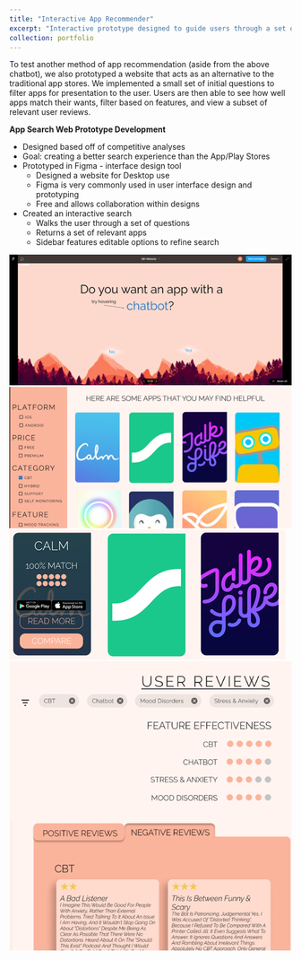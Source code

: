 ```yaml
---
title: "Interactive App Recommender"
excerpt: "Interactive prototype designed to guide users through a set of questions in order to present them a small set of relevant mental health apps<br/><img src='/images/kaizen2.png'>"
collection: portfolio
---
```


To test another method of app recommendation (aside from the above chatbot), we also prototyped a website that acts as an alternative to the traditional app stores. We implemented a small set of initial questions to filter apps for presentation to the user. Users are then able to see how well apps match their wants, filter based on features, and view a subset of relevant user reviews. 

**App Search Web Prototype Development**
* Designed based off of competitive analyses
* Goal: creating a better search experience than the App/Play Stores
* Prototyped in Figma - interface design tool
  * Designed a website for Desktop use
  * Figma is very commonly used in user interface design and prototyping
  * Free and allows collaboration within designs
* Created an interactive search
  * Walks the user through a set of questions
  * Returns a set of relevant apps
  * Sidebar features editable options to refine search

<img src='/images/kaizen.png'>

<img src='/images/kaizen2.png'>

<img src='/images/kaizen3.png'>

<img src='/images/kaizen4.png'>

